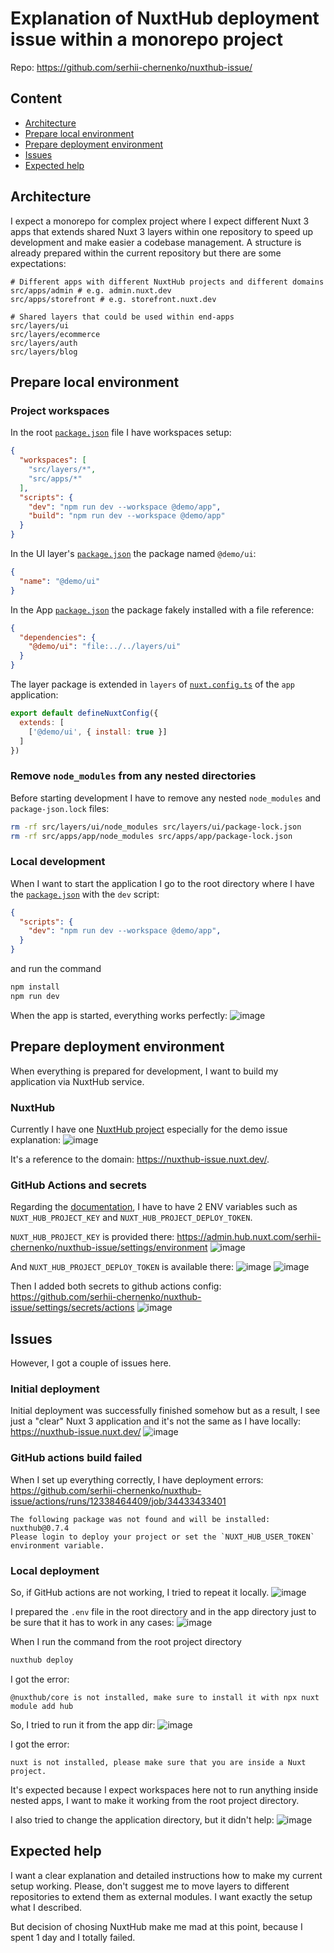 # Explanation of NuxtHub deployment issue within a monorepo project

Repo: https://github.com/serhii-chernenko/nuxthub-issue/

## Content

- [Architecture](https://github.com/serhii-chernenko/nuxthub-issue/tree/main?tab=readme-ov-file#architecture)
- [Prepare local environment](https://github.com/serhii-chernenko/nuxthub-issue/tree/main?tab=readme-ov-file#prepare-local-environment)
- [Prepare deployment environment](https://github.com/serhii-chernenko/nuxthub-issue/tree/main?tab=readme-ov-file#prepare-deployment-environment)
- [Issues](https://github.com/serhii-chernenko/nuxthub-issue/tree/main?tab=readme-ov-file#issues)
- [Expected help](https://github.com/serhii-chernenko/nuxthub-issue/tree/main?tab=readme-ov-file#expected-help)

## Architecture

I expect a monorepo for complex project where I expect different Nuxt 3 apps that extends shared Nuxt 3 layers within one repository to speed up development and make easier a codebase management.
A structure is already prepared within the current repository but there are some expectations:
```
# Different apps with different NuxtHub projects and different domains
src/apps/admin # e.g. admin.nuxt.dev
src/apps/storefront # e.g. storefront.nuxt.dev

# Shared layers that could be used within end-apps
src/layers/ui
src/layers/ecommerce
src/layers/auth
src/layers/blog
```

## Prepare local environment

### Project workspaces

In the root [`package.json`](https://github.com/serhii-chernenko/nuxthub-issue/blob/main/package.json) file I have workspaces setup:
```json
{
  "workspaces": [
    "src/layers/*",
    "src/apps/*"
  ],
  "scripts": {
    "dev": "npm run dev --workspace @demo/app",
    "build": "npm run dev --workspace @demo/app"
  }
}
```

In the UI layer's [`package.json`](https://github.com/serhii-chernenko/nuxthub-issue/blob/main/src/layers/ui/package.json#L2) the package named `@demo/ui`:
```json
{
  "name": "@demo/ui"
}
```

In the App [`package.json`](https://github.com/serhii-chernenko/nuxthub-issue/blob/main/src/apps/app/package.json#L12) the package fakely installed with a file reference:
```json
{
  "dependencies": {
    "@demo/ui": "file:../../layers/ui"
  }
}
```

The layer package is extended in `layers` of [`nuxt.config.ts`](https://github.com/serhii-chernenko/nuxthub-issue/blob/main/src/apps/app/nuxt.config.ts#L7) of the `app` application:
```js
export default defineNuxtConfig({
  extends: [
    ['@demo/ui', { install: true }]
  ]
})
```

### Remove `node_modules` from any nested directories

Before starting development I have to remove any nested `node_modules` and `package-json.lock` files:
```bash
rm -rf src/layers/ui/node_modules src/layers/ui/package-lock.json
rm -rf src/apps/app/node_modules src/apps/app/package-lock.json
```

### Local development

When I want to start the application I go to the root directory where I have the [`package.json`](https://github.com/serhii-chernenko/nuxthub-issue/blob/main/package.json) with the `dev` script:
```json
{
  "scripts": {
    "dev": "npm run dev --workspace @demo/app",
  }
}
```

and run the command
```bash
npm install
npm run dev
```

When the app is started, everything works perfectly:
![image](https://github.com/user-attachments/assets/037e7059-94de-4b56-b851-e7148a86fddc)

## Prepare deployment environment

When everything is prepared for development, I want to build my application via NuxtHub service.

### NuxtHub

Currently I have one [NuxtHub project](https://admin.hub.nuxt.com/serhii-chernenko/nuxthub-issue/settings) especially for the demo issue explanation:
![image](https://github.com/user-attachments/assets/03e608c4-9242-4a50-92d3-56d101dbcfb1)

It's a reference to the domain: https://nuxthub-issue.nuxt.dev/.

### GitHub Actions and secrets

Regarding the [documentation](https://hub.nuxt.com/docs/getting-started/deploy#github-action), I have to have 2 ENV variables such as `NUXT_HUB_PROJECT_KEY` and `NUXT_HUB_PROJECT_DEPLOY_TOKEN`.

`NUXT_HUB_PROJECT_KEY` is provided there: https://admin.hub.nuxt.com/serhii-chernenko/nuxthub-issue/settings/environment
![image](https://github.com/user-attachments/assets/4d3112ff-956d-49aa-bbbd-ebd4bfda8b7f)


And `NUXT_HUB_PROJECT_DEPLOY_TOKEN` is available there:
![image](https://github.com/user-attachments/assets/38c5e5f8-5d2b-4da2-8abd-d463805dc30e)
![image](https://github.com/user-attachments/assets/c63cd50a-97e8-41c8-8a7a-92f8efb50b9e)

Then I added both secrets to github actions config: https://github.com/serhii-chernenko/nuxthub-issue/settings/secrets/actions
![image](https://github.com/user-attachments/assets/ecee2baa-5cfe-4355-a810-743790fa6e23)


## Issues

However, I got a couple of issues here.

### Initial deployment

Initial deployment was successfully finished somehow but as a result, I see just a "clear" Nuxt 3 application and it's not the same as I have locally:
https://nuxthub-issue.nuxt.dev/
![image](https://github.com/user-attachments/assets/3f0c2951-12cc-44bb-a341-3769aa8e6637)

### GitHub actions build failed

When I set up everything correctly, I have deployment errors:
https://github.com/serhii-chernenko/nuxthub-issue/actions/runs/12338464409/job/34433433401
```
The following package was not found and will be installed: nuxthub@0.7.4
Please login to deploy your project or set the `NUXT_HUB_USER_TOKEN` environment variable.
```

### Local deployment

So, if GitHub actions are not working, I tried to repeat it locally.
![image](https://github.com/user-attachments/assets/c9b39161-1325-4204-b901-6a89f7253dc4)

I prepared the `.env` file in the root directory and in the app directory just to be sure that it has to work in any cases:
![image](https://github.com/user-attachments/assets/f355b8f2-68a1-43e5-80e0-d4ecbff32482)

When I run the command from the root project directory
```bash
nuxthub deploy
```

I got the error:
```
@nuxthub/core is not installed, make sure to install it with npx nuxt module add hub
```

So, I tried to run it from the app dir:
![image](https://github.com/user-attachments/assets/8b6e9642-5e81-4ca4-85be-968833dc7411)

I got the error:
```
nuxt is not installed, please make sure that you are inside a Nuxt project.
```

It's expected because I expect workspaces here not to run anything inside nested apps, I want to make it working from the root project directory.

I also tried to change the application directory, but it didn't help:
![image](https://github.com/user-attachments/assets/6cca230e-c631-4b11-acb8-fcc93be71144)


## Expected help

I want a clear explanation and detailed instructions how to make my current setup working. Please, don't suggest me to move layers to different repositories to extend them as external modules. I want exactly the setup what I described.

But decision of chosing NuxtHub make me mad at this point, because I spent 1 day and I totally failed.






